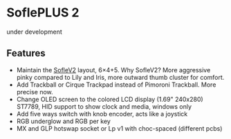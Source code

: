 # SoflePLUS 2
under development

## Features
- Maintain the [SofleV2](https://josefadamcik.github.io/SofleKeyboard/) layout, 6×4+5. Why SofleV2? More aggressive pinky compared to Lily and Iris, more outward thumb cluster for comfort.
- Add Trackball or Cirque Trackpad instead of Pimoroni Trackball. More precise now.
- Change OLED screen to the colored LCD display (1.69" 240x280) ST7789, HID support to show clock and media, windows only
- Add five ways switch with knob encoder, acts like a joystick
- RGB underglow and RGB per key
- MX and GLP hotswap socket or Lp v1 with choc-spaced (different pcbs)

